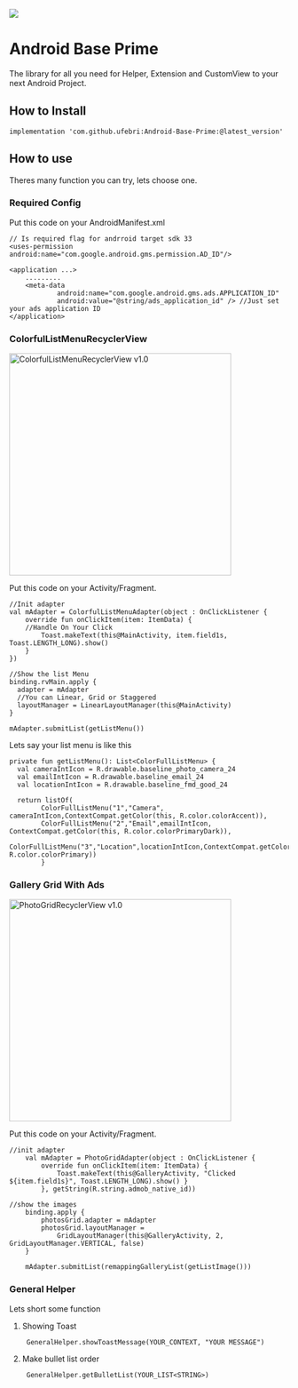 [![](https://jitpack.io/v/ufebri/Android-Base-Prime.svg)](https://jitpack.io/#ufebri/Android-Base-Prime)

# Android Base Prime
The library for all you need for Helper, Extension and CustomView to your next Android Project.

## How to Install

    implementation 'com.github.ufebri:Android-Base-Prime:@latest_version'

## How to use
Theres many function you can try, lets choose one.

### Required Config
Put this code on your AndroidManifest.xml

    // Is required flag for andrroid target sdk 33
    <uses-permission android:name="com.google.android.gms.permission.AD_ID"/>

    <application ...>
        .........
        <meta-data
                android:name="com.google.android.gms.ads.APPLICATION_ID"
                android:value="@string/ads_application_id" /> //Just set your ads application ID
    </application>


### ColorfulListMenuRecyclerView
<img src="./asset/ColorfulListMenuRecyclerView.gif" height="400" alt="ColorfulListMenuRecyclerView v1.0"/>

Put this code on your Activity/Fragment.

    //Init adapter  
    val mAdapter = ColorfulListMenuAdapter(object : OnClickListener {  
        override fun onClickItem(item: ItemData) {  
        //Handle On Your Click
            Toast.makeText(this@MainActivity, item.field1s, Toast.LENGTH_LONG).show()  
        }  
    })  
      
    //Show the list Menu  
    binding.rvMain.apply {  
      adapter = mAdapter
      //You can Linear, Grid or Staggered
      layoutManager = LinearLayoutManager(this@MainActivity)  
    }  
      
    mAdapter.submitList(getListMenu())

Lets say your list menu is like this

    private fun getListMenu(): List<ColorFullListMenu> {  
      val cameraIntIcon = R.drawable.baseline_photo_camera_24  
      val emailIntIcon = R.drawable.baseline_email_24  
      val locationIntIcon = R.drawable.baseline_fmd_good_24  
      
      return listOf(  
            ColorFullListMenu("1","Camera", cameraIntIcon,ContextCompat.getColor(this, R.color.colorAccent)),
            ColorFullListMenu("2","Email",emailIntIcon, ContextCompat.getColor(this, R.color.colorPrimaryDark)),
            ColorFullListMenu("3","Location",locationIntIcon,ContextCompat.getColor(this, R.color.colorPrimary))
            }


### Gallery Grid With Ads
<img src="./asset/PhotoGridRecyclerView.gif" height="400" alt="PhotoGridRecyclerView v1.0"/>


Put this code on your Activity/Fragment.

    //init adapter
        val mAdapter = PhotoGridAdapter(object : OnClickListener {
            override fun onClickItem(item: ItemData) {
                Toast.makeText(this@GalleryActivity, "Clicked ${item.field1s}", Toast.LENGTH_LONG).show() }
            }, getString(R.string.admob_native_id))

    //show the images
        binding.apply {
            photosGrid.adapter = mAdapter
            photosGrid.layoutManager =
                GridLayoutManager(this@GalleryActivity, 2, GridLayoutManager.VERTICAL, false)
        }

        mAdapter.submitList(remappingGalleryList(getListImage()))


### General Helper
Lets short some function

1. Showing Toast

        GeneralHelper.showToastMessage(YOUR_CONTEXT, "YOUR MESSAGE")

2. Make bullet list order

        GeneralHelper.getBulletList(YOUR_LIST<STRING>)
